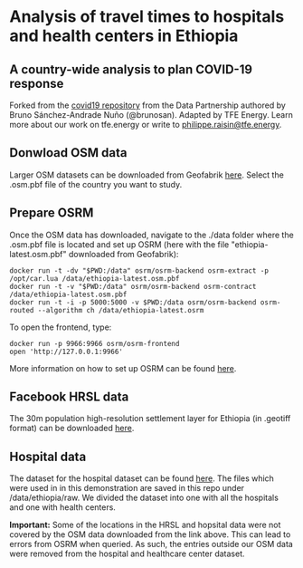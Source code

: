 # Analysis of travel times to hospitals and health centers in Ethiopia
## A country-wide analysis to plan COVID-19 response
Forked from the [covid19 repository](https://github.com/datapartnership/covid19) from the Data Partnership authored by Bruno Sánchez-Andrade Nuño (@brunosan).
Adapted by TFE Energy. Learn more about our work on tfe.energy or write to philippe.raisin@tfe.energy.


## Donwload OSM data

Larger OSM datasets can be downloaded from Geofabrik [here](https://download.geofabrik.de/).
Select the .osm.pbf file of the country you want to study. 

## Prepare  OSRM
Once the OSM data has downloaded, navigate to the ./data folder where the .osm.pbf file is located and set up OSRM (here with the file "ethiopia-latest.osm.pbf" downloaded from Geofabrik):

    docker run -t -dv "$PWD:/data" osrm/osrm-backend osrm-extract -p /opt/car.lua /data/ethiopia-latest.osm.pbf
    docker run -t -v "$PWD:/data" osrm/osrm-backend osrm-contract /data/ethiopia-latest.osm.pbf
    docker run -t -i -p 5000:5000 -v $PWD:/data osrm/osrm-backend osrm-routed --algorithm ch /data/ethiopia-latest.osrm

To open the frontend, type:

    docker run -p 9966:9966 osrm/osrm-frontend
    open 'http://127.0.0.1:9966'
    
More information on how to set up OSRM can be found [here](https://github.com/Project-OSRM/osrm-backend).
    
## Facebook HRSL data
The 30m population high-resolution settlement layer for Ethiopia (in .geotiff format) can be downloaded [here](https://data.humdata.org/organization/facebook?q=ethiopia&ext_page_size=25).

## Hospital data
The dataset for the hospital dataset can be found [here](https://www.nature.com/articles/s41597-019-0142-2).
The files which were used in in this demonstration are saved in this repo under /data/ethiopia/raw. We divided the dataset
into one with all the hospitals and one with health centers.

**Important:** Some of the locations in the HRSL and hopsital data were not covered by the OSM data downloaded from the link above.
This can lead to errors from OSRM when queried. As such, the entries outside our OSM data were removed from the hospital and healthcare center dataset. 


